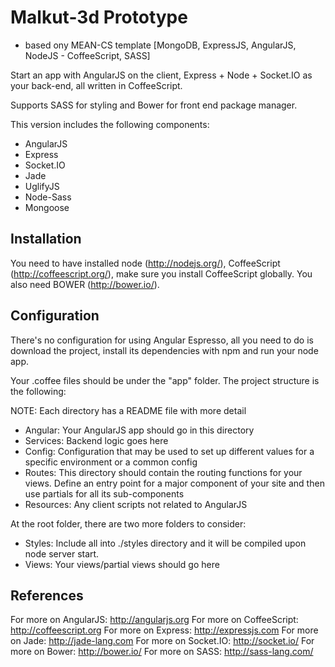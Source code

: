 # Malkut-3d Prototype
* based ony MEAN-CS template [MongoDB, ExpressJS, AngularJS, NodeJS - CoffeeScript, SASS]

Start an app with AngularJS on the client, Express + Node + Socket.IO as your back-end, all written in CoffeeScript.

Supports SASS for styling and Bower for front end package manager.

This version includes the following components:

* AngularJS 
* Express 
* Socket.IO 
* Jade 
* UglifyJS 
* Node-Sass
* Mongoose

## Installation

You need to have installed node (http://nodejs.org/), CoffeeScript (http://coffeescript.org/), make sure
you install CoffeeScript globally. You also need BOWER (http://bower.io/).

## Configuration

There's no configuration for using Angular Espresso, all you need to do is download the project, install its
dependencies with npm and run your node app.

Your .coffee files should be under the "app" folder. The project structure is the following:

NOTE: Each directory has a README file with more detail

* Angular: Your AngularJS app should go in this directory
* Services: Backend logic goes here
* Config: Configuration that may be used to set up different values for a specific environment or a common config
* Routes: This directory should contain the routing functions for your views. Define an entry point for a major
component of your site and then use partials for all its sub-components
* Resources: Any client scripts not related to AngularJS

At the root folder, there are two more folders to consider:

* Styles: Include all into ./styles directory and it will be compiled upon node server start. 
* Views: Your views/partial views should go here

## References

For more on AngularJS: http://angularjs.org
For more on CoffeeScript: http://coffeescript.org
For more on Express: http://expressjs.com
For more on Jade: http://jade-lang.com
For more on Socket.IO: http://socket.io/
For more on Bower: http://bower.io/
For more on SASS: http://sass-lang.com/
